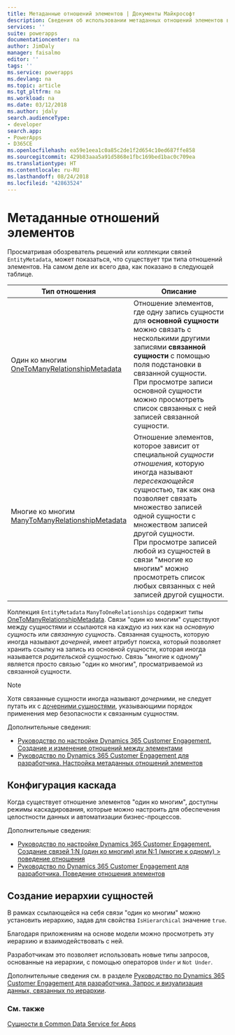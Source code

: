 ```yaml
---
title: Метаданные отношений элементов | Документы Майкрософт
description: Сведения об использовании метаданных отношений элементов в Common Data Service for Apps.
services: ''
suite: powerapps
documentationcenter: na
author: JimDaly
manager: faisalmo
editor: ''
tags: ''
ms.service: powerapps
ms.devlang: na
ms.topic: article
ms.tgt_pltfrm: na
ms.workload: na
ms.date: 03/12/2018
ms.author: jdaly
search.audienceType:
- developer
search.app:
- PowerApps
- D365CE
ms.openlocfilehash: ea59e1eea1c0a85c2de1f2d654c10ed687ffe858
ms.sourcegitcommit: 429b83aaa5a91d5868e1fbc169bed1bac0c709ea
ms.translationtype: HT
ms.contentlocale: ru-RU
ms.lasthandoff: 08/24/2018
ms.locfileid: "42863524"
---
```

# <a name="entity-relationship-metadata"></a>Метаданные отношений элементов

Просматривая обозреватель решений или коллекции связей `EntityMetadata`, может показаться, что существует три типа отношений элементов. На самом деле их всего два, как показано в следующей таблице.

|Тип отношения|Описание|
|--|--|
|Один ко многим<br />[OneToManyRelationshipMetadata](/dotnet/api/microsoft.xrm.sdk.metadata.onetomanyrelationshipmetadata)|Отношение элементов, где одну запись сущности для **основной сущности** можно связать с несколькими другими записями **связанной сущности** с помощью поля подстановки в связанной сущности.<br />При просмотре записи основной сущности можно просмотреть список связанных с ней записей связанной сущности.|
|Многие ко многим<br />[ManyToManyRelationshipMetadata](/dotnet/api/microsoft.xrm.sdk.metadata.manytomanyrelationshipmetadata)|Отношение элементов, которое зависит от специальной *сущности отношения*, которую иногда называют *пересекающейся* сущностью, так как она позволяет связать множество записей одной сущности с множеством записей другой сущности.<br />При просмотре записей любой из сущностей в связи "многие ко многим" можно просмотреть список любых связанных с ней записей другой сущности.|

Коллекция `EntityMetadata` `ManyToOneRelationships` содержит типы [OneToManyRelationshipMetadata](/dotnet/api/microsoft.xrm.sdk.metadata.onetomanyrelationshipmetadata). Связи "один ко многим" существуют между сущностями и ссылаются на каждую из них как на *основную сущность* или *связанную сущность*. Связанная сущность, которую иногда называют *дочерней*, имеет атрибут поиска, который позволяет хранить ссылку на запись из основной сущности, которая иногда называется *родительской сущностью*. Связь "многие к одному" является просто связью "один ко многим", просматриваемой из связанной сущности.

> [!NOTE]
> Хотя связанные сущности иногда называют *дочерними*, не следует путать их с [дочерними сущностями](entity-metadata.md#child-entities), указывающими порядок применения мер безопасности к связанным сущностям.

Дополнительные сведения:
- [Руководство по настройке Dynamics 365 Customer Engagement. Создание и изменение отношений между элементами](/dynamics365/customer-engagement/customize/create-edit-entity-relationships)
- [Руководство по Dynamics 365 Customer Engagement для разработчика. Настройка метаданных отношений элементов](/dynamics365/customer-engagement/developer/customize-entity-relationship-metadata)

## <a name="cascade-configuration"></a>Конфигурация каскада

Когда существует отношение элементов "один ко многим", доступны режимы каскадирования, которые можно настроить для обеспечения целостности данных и автоматизации бизнес-процессов.

Дополнительные сведения:

- [Руководство по настройке Dynamics 365 Customer Engagement. Создание связей 1:N (один ко многим) или N:1 (многие к одному) > поведение отношения](/dynamics365/customer-engagement/customize/create-and-edit-1n-relationships#relationship-behavior)
- [Руководство по Dynamics 365 Customer Engagement для разработчика. Поведение отношения элементов](/dynamics365/customer-engagement/developer/entity-relationship-behavior)


## <a name="create-a-hierarchy-of-entities"></a>Создание иерархии сущностей

В рамках ссылающейся на себя связи "один ко многим" можно установить иерархию, задав для свойства `IsHierarchical` значение `true`.

Благодаря приложениям на основе модели можно просмотреть эту иерархию и взаимодействовать с ней. 

Разработчикам это позволяет использовать новые типы запросов, основанные на иерархии, с помощью операторов `Under` и `Not Under`.

Дополнительные сведения см. в разделе [Руководство по Dynamics 365 Customer Engagement для разработчика. Запрос и визуализация данных, связанных по иерархии](/dynamics365/customer-engagement/customize/query-visualize-hierarchical-data).

### <a name="see-also"></a>См. также

[Сущности в Common Data Service for Apps](entities.md)

